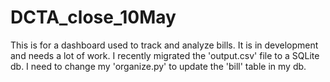 # DCTA_close_10May
This is for a dashboard used to track and analyze bills.
It is in development and needs a lot of work.
I recently migrated the 'output.csv' file to a SQLite db. I need to change my 'organize.py' to update the 'bill' table in my db.
